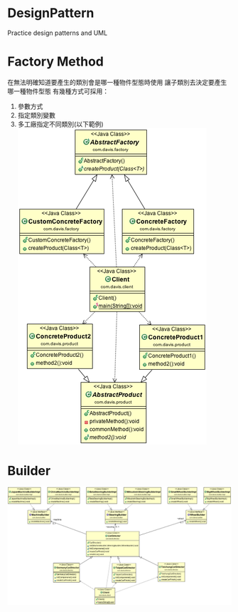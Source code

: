 # DesignPattern
Practice design patterns and UML

# Factory Method
在無法明確知道要產生的類別會是哪一種物件型態時使用
讓子類別去決定要產生哪一種物件型態
有幾種方式可採用：
1. 參數方式
2. 指定類別變數
3. 多工廠指定不同類別(以下範例)
![Alt text](/FactoryMethod/classDiagram.png)

# Builder
![Alt text](/Builder/classDiagram.png)
